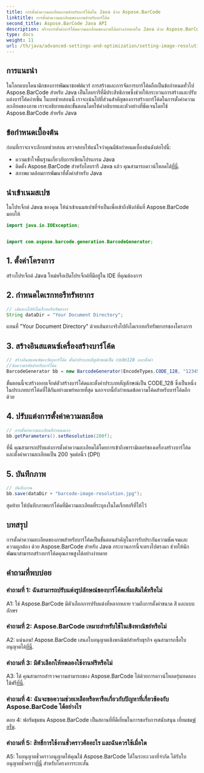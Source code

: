 ```yaml
---
title: การตั้งค่าความละเอียดภาพสำหรับบาร์โค้ดใน Java ด้วย Aspose.BarCode
linktitle: การตั้งค่าความละเอียดของภาพสำหรับบาร์โค้ด
second_title: Aspose.BarCode Java API
description: สร้างการตั้งค่าบาร์โค้ดความละเอียดของภาพได้อย่างง่ายดายใน Java ด้วย Aspose.BarCode ปรับแต่งการตั้งค่าเพื่อความชัดเจนและแม่นยำ
type: docs
weight: 11
url: /th/java/advanced-settings-and-optimization/setting-image-resolution-barcode/
---
```

## การแนะนำ

ในโลกแบบไดนามิกของการพัฒนาซอฟต์แวร์ การสร้างและการจัดการบาร์โค้ดถือเป็นข้อกำหนดทั่วไป Aspose.BarCode สำหรับ Java เป็นไลบรารีที่มีประสิทธิภาพซึ่งช่วยให้กระบวนการสร้างและปรับแต่งบาร์โค้ดง่ายขึ้น ในบทช่วยสอนนี้ เราจะเน้นไปที่ส่วนสำคัญของการสร้างบาร์โค้ดในการตั้งค่าความละเอียดของภาพ เราจะอธิบายแต่ละขั้นตอนโดยให้คำอธิบายและตัวอย่างที่ชัดเจนโดยใช้ Aspose.BarCode สำหรับ Java

## ข้อกำหนดเบื้องต้น

ก่อนที่เราจะเจาะลึกบทช่วยสอน ตรวจสอบให้แน่ใจว่าคุณมีข้อกำหนดเบื้องต้นดังต่อไปนี้:

- ความเข้าใจพื้นฐานเกี่ยวกับการเขียนโปรแกรม Java
-  ติดตั้ง Aspose.BarCode สำหรับไลบรารี Java แล้ว คุณสามารถดาวน์โหลดได้[ที่นี่](https://releases.aspose.com/barcode/java/).
- สภาพแวดล้อมการพัฒนาที่ตั้งค่าสำหรับ Java

## นำเข้าเนมสเปซ

ในโปรเจ็กต์ Java ของคุณ ให้นำเข้าเนมสเปซที่จำเป็นเพื่อเข้าถึงฟังก์ชันที่ Aspose.BarCode มอบให้

```java
import java.io.IOException;


import com.aspose.barcode.generation.BarcodeGenerator;
```

## 1. ตั้งค่าโครงการ

สร้างโปรเจ็กต์ Java ใหม่หรือเปิดโปรเจ็กต์ที่มีอยู่ใน IDE ที่คุณต้องการ

## 2. กำหนดไดเรกทอรีทรัพยากร

```java
// เส้นทางไปยังไดเร็กทอรีทรัพยากร
String dataDir = "Your Document Directory";
```

แทนที่ "Your Document Directory" ด้วยเส้นทางจริงไปยังไดเรกทอรีทรัพยากรของโครงการ

## 3. สร้างอินสแตนซ์เครื่องสร้างบาร์โค้ด

```java
// สร้างอินสแตนซ์ของวัตถุบาร์โค้ด ตั้งค่าประเภทสัญลักษณ์เป็น code128 และตั้งค่า
//ข้อความรหัสสำหรับบาร์โค้ด
BarcodeGenerator bb = new BarcodeGenerator(EncodeTypes.CODE_128, "1234567");
```

ขั้นตอนนี้จะสร้างออบเจ็กต์ตัวสร้างบาร์โค้ดและตั้งค่าประเภทสัญลักษณ์เป็น CODE_128 ซึ่งเป็นหนึ่งในประเภทบาร์โค้ดที่ใช้กันอย่างแพร่หลายที่สุด นอกจากนี้ยังกำหนดข้อความโค้ดสำหรับบาร์โค้ดอีกด้วย

## 4. ปรับแต่งการตั้งค่าความละเอียด

```java
// การตั้งค่าความละเอียดที่กำหนดเอง
bb.getParameters().setResolution(200f);
```

ที่นี่ คุณสามารถปรับแต่งการตั้งค่าความละเอียดได้โดยการเข้าถึงพารามิเตอร์ของเครื่องสร้างบาร์โค้ดและตั้งค่าความละเอียดเป็น 200 จุดต่อนิ้ว (DPI)

## 5. บันทึกภาพ

```java
// บันทึกภาพ
bb.save(dataDir + "barcode-image-resolution.jpg");
```

สุดท้าย ให้บันทึกภาพบาร์โค้ดที่มีความละเอียดที่ระบุลงในไดเร็กทอรีที่ให้ไว้

## บทสรุป

การตั้งค่าความละเอียดของภาพสำหรับบาร์โค้ดเป็นขั้นตอนสำคัญในการรับประกันความชัดเจนและความถูกต้อง ด้วย Aspose.BarCode สำหรับ Java กระบวนการนี้จะตรงไปตรงมา ช่วยให้นักพัฒนาสามารถสร้างบาร์โค้ดคุณภาพสูงได้อย่างง่ายดาย

## คำถามที่พบบ่อย

### คำถามที่ 1: ฉันสามารถปรับแต่งรูปลักษณ์ของบาร์โค้ดเพิ่มเติมได้หรือไม่

A1: ใช่ Aspose.BarCode มีตัวเลือกการปรับแต่งที่หลากหลาย รวมถึงการตั้งค่าขนาด สี และแบบอักษร

### คำถามที่ 2: Aspose.BarCode เหมาะสำหรับใช้ในเชิงพาณิชย์หรือไม่

 A2: แน่นอน! Aspose.BarCode เสนอใบอนุญาตเชิงพาณิชย์สำหรับธุรกิจ คุณสามารถซื้อใบอนุญาตได้[ที่นี่](https://purchase.aspose.com/buy).

### คำถามที่ 3: มีตัวเลือกให้ทดลองใช้งานฟรีหรือไม่

 A3: ได้ คุณสามารถสำรวจความสามารถของ Aspose.BarCode ได้ด้วยการดาวน์โหลดรุ่นทดลองใช้ฟรี[ที่นี่](https://releases.aspose.com/).

### คำถามที่ 4: ฉันจะขอความช่วยเหลือหรือหารือเกี่ยวกับปัญหาที่เกี่ยวข้องกับ Aspose.BarCode ได้อย่างไร

 ตอบ 4: ฟอรัมชุมชน Aspose.BarCode เป็นสถานที่ที่ดีเยี่ยมในการขอรับการสนับสนุน เยี่ยมชม[ฟอรั่ม](https://forum.aspose.com/c/barcode/13).

### คำถามที่ 5: สิทธิ์การใช้งานชั่วคราวคืออะไร และฉันควรใช้เมื่อใด

 A5: ใบอนุญาตชั่วคราวอนุญาตให้คุณใช้ Aspose.BarCode ได้ในระยะเวลาที่จำกัด ได้รับใบอนุญาตชั่วคราว[ที่นี่](https://purchase.aspose.com/temporary-license/) สำหรับโครงการระยะสั้น